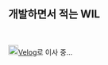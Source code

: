 ## 개발하면서 적는 WIL
<br>  

 <p>
 <img src="https://velog.velcdn.com/images/velog/profile/9aa07f66-5fcd-41f4-84f2-91d73afcec28/green%20favicon.png", 
 height="20x", width="20px"><a href="https://velog.io/@shalala/series">Velog</a>로 이사 중...
 </p>  
   
